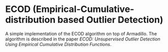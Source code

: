 # ECOD (Empirical-Cumulative-distribution based Outlier Detection)

A simple implementation of the ECOD algorithm on top of Armadillo. The algorithm is described in the paper *ECOD: Unsupervised Outlier Detection Using Empirical Cumulative Distribution Functions*.
